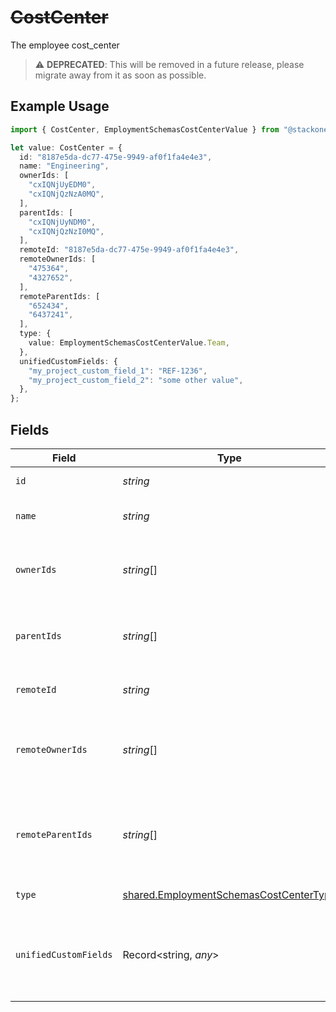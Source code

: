 # ~~CostCenter~~

The employee cost_center

> :warning: **DEPRECATED**: This will be removed in a future release, please migrate away from it as soon as possible.

## Example Usage

```typescript
import { CostCenter, EmploymentSchemasCostCenterValue } from "@stackone/stackone-client-ts/sdk/models/shared";

let value: CostCenter = {
  id: "8187e5da-dc77-475e-9949-af0f1fa4e4e3",
  name: "Engineering",
  ownerIds: [
    "cxIQNjUyEDM0",
    "cxIQNjQzNzA0MQ",
  ],
  parentIds: [
    "cxIQNjUyNDM0",
    "cxIQNjQzNzI0MQ",
  ],
  remoteId: "8187e5da-dc77-475e-9949-af0f1fa4e4e3",
  remoteOwnerIds: [
    "475364",
    "4327652",
  ],
  remoteParentIds: [
    "652434",
    "6437241",
  ],
  type: {
    value: EmploymentSchemasCostCenterValue.Team,
  },
  unifiedCustomFields: {
    "my_project_custom_field_1": "REF-1236",
    "my_project_custom_field_2": "some other value",
  },
};
```

## Fields

| Field                                                                                                   | Type                                                                                                    | Required                                                                                                | Description                                                                                             | Example                                                                                                 |
| ------------------------------------------------------------------------------------------------------- | ------------------------------------------------------------------------------------------------------- | ------------------------------------------------------------------------------------------------------- | ------------------------------------------------------------------------------------------------------- | ------------------------------------------------------------------------------------------------------- |
| `id`                                                                                                    | *string*                                                                                                | :heavy_minus_sign:                                                                                      | Unique identifier                                                                                       | 8187e5da-dc77-475e-9949-af0f1fa4e4e3                                                                    |
| `name`                                                                                                  | *string*                                                                                                | :heavy_minus_sign:                                                                                      | The name of the group                                                                                   | Engineering                                                                                             |
| `ownerIds`                                                                                              | *string*[]                                                                                              | :heavy_minus_sign:                                                                                      | The list of group owner ids of the given group                                                          | [<br/>"cxIQNjUyEDM0",<br/>"cxIQNjQzNzA0MQ"<br/>]                                                        |
| `parentIds`                                                                                             | *string*[]                                                                                              | :heavy_minus_sign:                                                                                      | The list of parent group ids of the given group                                                         | [<br/>"cxIQNjUyNDM0",<br/>"cxIQNjQzNzI0MQ"<br/>]                                                        |
| `remoteId`                                                                                              | *string*                                                                                                | :heavy_minus_sign:                                                                                      | Provider's unique identifier                                                                            | 8187e5da-dc77-475e-9949-af0f1fa4e4e3                                                                    |
| `remoteOwnerIds`                                                                                        | *string*[]                                                                                              | :heavy_minus_sign:                                                                                      | The list of remote group owner ids of the given group                                                   | [<br/>"475364",<br/>"4327652"<br/>]                                                                     |
| `remoteParentIds`                                                                                       | *string*[]                                                                                              | :heavy_minus_sign:                                                                                      | Provider's list of parent group remote ids of the given group                                           | [<br/>"652434",<br/>"6437241"<br/>]                                                                     |
| `type`                                                                                                  | [shared.EmploymentSchemasCostCenterType](../../../sdk/models/shared/employmentschemascostcentertype.md) | :heavy_minus_sign:                                                                                      | The type of the group                                                                                   |                                                                                                         |
| `unifiedCustomFields`                                                                                   | Record<string, *any*>                                                                                   | :heavy_minus_sign:                                                                                      | Custom Unified Fields configured in your StackOne project                                               | {<br/>"my_project_custom_field_1": "REF-1236",<br/>"my_project_custom_field_2": "some other value"<br/>} |